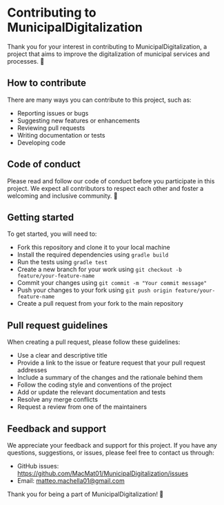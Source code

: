 # Contributing to MunicipalDigitalization

Thank you for your interest in contributing to MunicipalDigitalization, a project that aims to improve the digitalization of municipal services and processes. 🙌

## How to contribute

There are many ways you can contribute to this project, such as:

- Reporting issues or bugs
- Suggesting new features or enhancements
- Reviewing pull requests
- Writing documentation or tests
- Developing code

## Code of conduct

Please read and follow our code of conduct before you participate in this project. We expect all contributors to respect each other and foster a welcoming and inclusive community. 🤗

## Getting started

To get started, you will need to:

- Fork this repository and clone it to your local machine
- Install the required dependencies using `gradle build`
- Run the tests using `gradle test`
- Create a new branch for your work using `git checkout -b feature/your-feature-name`
- Commit your changes using `git commit -m "Your commit message"`
- Push your changes to your fork using `git push origin feature/your-feature-name`
- Create a pull request from your fork to the main repository

## Pull request guidelines

When creating a pull request, please follow these guidelines:

- Use a clear and descriptive title
- Provide a link to the issue or feature request that your pull request addresses
- Include a summary of the changes and the rationale behind them
- Follow the coding style and conventions of the project
- Add or update the relevant documentation and tests
- Resolve any merge conflicts
- Request a review from one of the maintainers

## Feedback and support

We appreciate your feedback and support for this project. If you have any questions, suggestions, or issues, please feel free to contact us through:

- GitHub issues: https://github.com/MacMat01/MunicipalDigitalization/issues
- Email: matteo.machella01@gmail.com

Thank you for being a part of MunicipalDigitalization! 🙏
